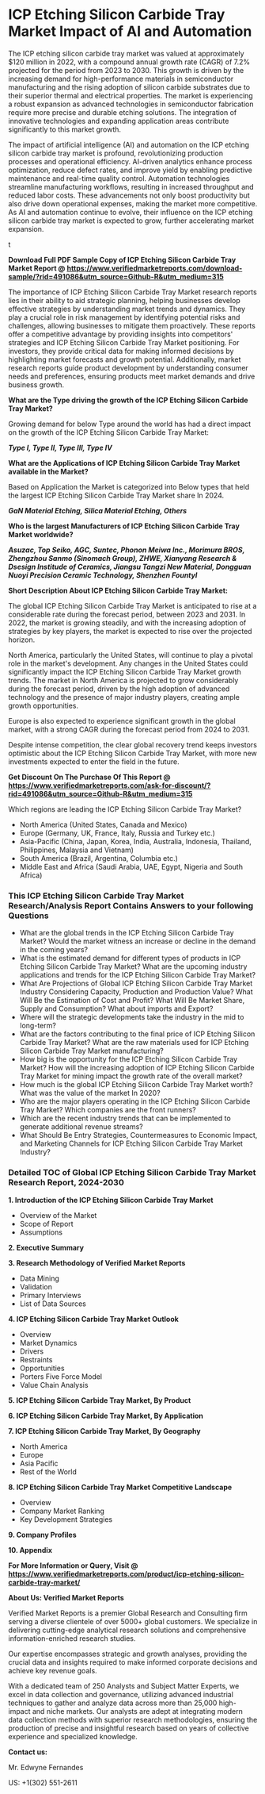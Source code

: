<meta name="title" content="Global  ICP Etching Silicon Carbide Tray Market Impact of AI and Automation"><meta name="description" content="  The ICP etching silicon carbide tray market was valued at approximately $120 million in 2022, with a compound annual growth rate (CAGR) of 7.2% projected for the per"><meta name="title" content=" ICP Etching Silicon Carbide Tray Market Size, Share, Scope, Trends, Growth, Opportunities, Analysis, Forecast"> <h1>ICP Etching Silicon Carbide Tray Market Impact of AI and Automation</h1> <p>The ICP etching silicon carbide tray market was valued at approximately $120 million in 2022, with a compound annual growth rate (CAGR) of 7.2% projected for the period from 2023 to 2030. This growth is driven by the increasing demand for high-performance materials in semiconductor manufacturing and the rising adoption of silicon carbide substrates due to their superior thermal and electrical properties. The market is experiencing a robust expansion as advanced technologies in semiconductor fabrication require more precise and durable etching solutions. The integration of innovative technologies and expanding application areas contribute significantly to this market growth.</p> <p>The impact of artificial intelligence (AI) and automation on the ICP etching silicon carbide tray market is profound, revolutionizing production processes and operational efficiency. AI-driven analytics enhance process optimization, reduce defect rates, and improve yield by enabling predictive maintenance and real-time quality control. Automation technologies streamline manufacturing workflows, resulting in increased throughput and reduced labor costs. These advancements not only boost productivity but also drive down operational expenses, making the market more competitive. As AI and automation continue to evolve, their influence on the ICP etching silicon carbide tray market is expected to grow, further accelerating market expansion.</p> t</p><p id="" class=""><strong>Download Full PDF Sample Copy of ICP Etching Silicon Carbide Tray Market Report @ <a href="https://www.verifiedmarketreports.com/download-sample/?rid=491086&utm_source=Github-R&utm_medium=315" target="_blank">https://www.verifiedmarketreports.com/download-sample/?rid=491086&utm_source=Github-R&utm_medium=315</a></strong></p><p>The importance of&nbsp;ICP Etching Silicon Carbide Tray Market research reports lies in their ability to aid strategic planning, helping businesses develop effective strategies by understanding market trends and dynamics. They play a crucial role in risk management by identifying potential risks and challenges, allowing businesses to mitigate them proactively. These reports offer a competitive advantage by providing insights into competitors' strategies and ICP Etching Silicon Carbide Tray Market positioning. For investors, they provide critical data for making informed decisions by highlighting market forecasts and growth potential. Additionally, market research reports guide product development by understanding consumer needs and preferences, ensuring products meet market demands and drive business growth.</p><p><strong>What are the&nbsp;Type driving the growth of the ICP Etching Silicon Carbide Tray Market?</strong></p><p id="" class="">Growing demand for below Type around the world has had a direct impact on the growth of the ICP Etching Silicon Carbide Tray Market:</p><em><strong>Type I, Type II, Type III, Type IV</strong></em></p><strong>What are the&nbsp;Applications&nbsp;of ICP Etching Silicon Carbide Tray Market available in the Market?</strong></p><p id="" class="">Based on Application the Market is categorized into Below types that held the largest ICP Etching Silicon Carbide Tray Market share In 2024.</p><em><strong>GaN Material Etching, Silica Material Etching, Others</strong></em></p><strong>Who is the largest Manufacturers of ICP Etching Silicon Carbide Tray Market worldwide?</strong></p><p><em><strong>Asuzac, Top Seiko, AGC, Suntec, Phonon Meiwa Inc., Morimura BROS, Zhengzhou Sanmo (Sinomach Group), ZHWE, Xianyang Research & Dsesign Institude of Ceramics, Jiangsu Tangzi New Material, Dongguan Nuoyi Precision Ceramic Technology, Shenzhen Fountyl</strong></em></p><p id="" class=""><strong>Short Description About ICP Etching Silicon Carbide Tray Market:</strong></p><p>The global ICP Etching Silicon Carbide Tray Market is anticipated to rise at a considerable rate during the forecast period, between 2023 and 2031. In 2022, the market is growing steadily, and with the increasing adoption of strategies by key players, the market is expected to rise over the projected horizon.</p><p>North America, particularly the United States, will continue to play a pivotal role in the market's development. Any changes in the United States could significantly impact the ICP Etching Silicon Carbide Tray Market growth trends. The market in North America is projected to grow considerably during the forecast period, driven by the high adoption of advanced technology and the presence of major industry players, creating ample growth opportunities.</p><p>Europe is also expected to experience significant growth in the global market, with a strong CAGR during the forecast period from 2024 to 2031.</p><p>Despite intense competition, the clear global recovery trend keeps investors optimistic about the ICP Etching Silicon Carbide Tray Market, with more new investments expected to enter the field in the future.</p><p id="" class=""><strong>Get Discount On The Purchase Of This Report @ <a href="https://www.verifiedmarketreports.com/ask-for-discount/?rid=491086&utm_source=Github-R&utm_medium=315" target="_blank">https://www.verifiedmarketreports.com/ask-for-discount/?rid=491086&utm_source=Github-R&utm_medium=315</a></strong></p>Which regions are leading the ICP Etching Silicon Carbide Tray Market?</p><ul><li>North America (United States, Canada and Mexico)</li><li>Europe (Germany, UK, France, Italy, Russia and Turkey etc.)</li><li>Asia-Pacific (China, Japan, Korea, India, Australia, Indonesia, Thailand, Philippines, Malaysia and Vietnam)</li><li>South America (Brazil, Argentina, Columbia etc.)</li><li>Middle East and Africa (Saudi Arabia, UAE, Egypt, Nigeria and South Africa)</li></ul><h3 id="" class="">This ICP Etching Silicon Carbide Tray Market Research/Analysis Report Contains Answers to your following Questions</h3><ul><li>What are the global trends in the ICP Etching Silicon Carbide Tray Market? Would the market witness an increase or decline in the demand in the coming years?</li><li>What is the estimated demand for different types of products in ICP Etching Silicon Carbide Tray Market? What are the upcoming industry applications and trends for the ICP Etching Silicon Carbide Tray Market?</li><li>What Are Projections of Global ICP Etching Silicon Carbide Tray Market Industry Considering Capacity, Production and Production Value? What Will Be the Estimation of Cost and Profit? What Will Be Market Share, Supply and Consumption? What about imports and Export?</li><li>Where will the strategic developments take the industry in the mid to long-term?</li><li>What are the factors contributing to the final price of ICP Etching Silicon Carbide Tray Market? What are the raw materials used for ICP Etching Silicon Carbide Tray Market manufacturing?</li><li>How big is the opportunity for the ICP Etching Silicon Carbide Tray Market? How will the increasing adoption of ICP Etching Silicon Carbide Tray Market for mining impact the growth rate of the overall market?</li><li>How much is the global ICP Etching Silicon Carbide Tray Market worth? What was the value of the market In 2020?</li><li>Who are the major players operating in the ICP Etching Silicon Carbide Tray Market? Which companies are the front runners?</li><li>Which are the recent industry trends that can be implemented to generate additional revenue streams?</li><li>What Should Be Entry Strategies, Countermeasures to Economic Impact, and Marketing Channels for ICP Etching Silicon Carbide Tray Market Industry?</li></ul><h3 id="" class="">Detailed TOC of Global ICP Etching Silicon Carbide Tray Market Research Report, 2024-2030</h3><p id="" class=""><strong>1. Introduction of the ICP Etching Silicon Carbide Tray Market</strong></p><ul><li>Overview of the Market</li><li>Scope of Report</li><li>Assumptions</li></ul><p id="" class=""><strong>2. Executive Summary</strong></p><p id="" class=""><strong>3. Research Methodology of Verified Market Reports</strong></p><ul><li>Data Mining</li><li>Validation</li><li>Primary Interviews</li><li>List of Data Sources</li></ul><p id="" class=""><strong>4. ICP Etching Silicon Carbide Tray Market Outlook</strong></p><ul><li>Overview</li><li>Market Dynamics</li><li>Drivers</li><li>Restraints</li><li>Opportunities</li><li>Porters Five Force Model</li><li>Value Chain Analysis</li></ul><p id="" class=""><strong>5. ICP Etching Silicon Carbide Tray Market, By Product</strong></p><p id="" class=""><strong>6. ICP Etching Silicon Carbide Tray Market, By Application</strong></p><p id="" class=""><strong>7. ICP Etching Silicon Carbide Tray Market, By Geography</strong></p><ul><li>North America</li><li>Europe</li><li>Asia Pacific</li><li>Rest of the World</li></ul><p id="" class=""><strong>8. ICP Etching Silicon Carbide Tray Market Competitive Landscape</strong></p><ul><li>Overview</li><li>Company Market Ranking</li><li>Key Development Strategies</li></ul><p id="" class=""><strong>9. Company Profiles</strong></p><p id="" class=""><strong>10. Appendix</strong></p><p id="" class=""><strong>For More Information or Query, Visit @ <a href="https://www.verifiedmarketreports.com/product/icp-etching-silicon-carbide-tray-market/" target="_blank">https://www.verifiedmarketreports.com/product/icp-etching-silicon-carbide-tray-market/</a></strong></p><p id="" class=""><strong>About Us: Verified Market Reports</strong></p><p id="" class="">Verified Market Reports is a premier Global Research and Consulting firm serving a diverse clientele of over 5000+ global customers. We specialize in delivering cutting-edge analytical research solutions and comprehensive information-enriched research studies.</p><p id="" class="">Our expertise encompasses strategic and growth analyses, providing the crucial data and insights required to make informed corporate decisions and achieve key revenue goals.</p><p id="" class="">With a dedicated team of 250 Analysts and Subject Matter Experts, we excel in data collection and governance, utilizing advanced industrial techniques to gather and analyze data across more than 25,000 high-impact and niche markets. Our analysts are adept at integrating modern data collection methods with superior research methodologies, ensuring the production of precise and insightful research based on years of collective experience and specialized knowledge.</p><p id="" class=""><strong>Contact us:</strong></p><p id="" class="">Mr. Edwyne Fernandes</p><p id="" class="">US: +1(302) 551-2611</p>